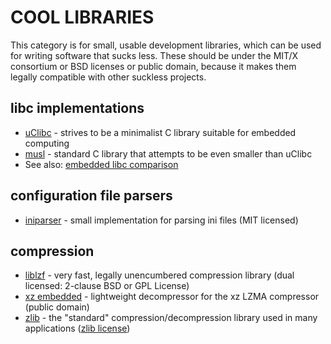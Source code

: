 COOL LIBRARIES
==============

This category is for small, usable development libraries, which can be used for writing 
software that sucks less.
These should be under the MIT/X consortium or BSD licenses or public domain, because it makes
them legally compatible with other suckless projects. 

libc implementations
--------------------
* [uClibc](http://www.uclibc.org/) - strives to be a minimalist C library suitable for embedded computing
* [musl](http://www.etalabs.net/musl/) - standard C library that attempts to be even smaller than uClibc
* See also: [embedded libc comparison](http://www.etalabs.net/compare_libcs.html)

configuration file parsers
--------------------------
* [iniparser](http://ndevilla.free.fr/iniparser/) - small implementation for parsing ini files (MIT licensed)

compression
-----------
* [liblzf](http://oldhome.schmorp.de/marc/liblzf.html) - very fast, legally unencumbered compression library (dual licensed: 2-clause BSD or GPL License)
* [xz embedded](http://tukaani.org/xz/embedded.html) - lightweight decompressor for the xz LZMA compressor (public domain)
* [zlib](http://zlib.net/) - the "standard" compression/decompression library used in many applications ([zlib license](http://zlib.net/zlib_license.html))
